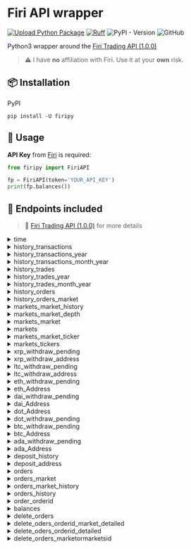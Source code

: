 # Firi API wrapper

[![Upload Python Package](https://github.com/jeircul/firipy/actions/workflows/publish.yml/badge.svg)](https://github.com/jeircul/firipy/actions/workflows/publish.yml)
[![Ruff](https://github.com/jeircul/firipy/actions/workflows/ruff.yml/badge.svg)](https://github.com/jeircul/firipy/actions/workflows/ruff.yml)
![PyPI - Version](https://img.shields.io/pypi/v/firipy)
![GitHub](https://img.shields.io/github/license/jeircul/firipy)

Python3 wrapper around the [Firi Trading API (1.0.0)](https://developers.firi.com/)<b></b>
> :warning: I have **no** affiliation with Firi. Use it at your **own** risk.

## 📦 Installation
PyPI
```pip
pip install -U firipy
```

## 🚀 Usage

**API Key** from [Firi](https://platform.firi.com/) is required:
```python
from firipy import FiriAPI

fp = FiriAPI(token='YOUR_API_KEY')
print(fp.balances())
```

## 🔌 Endpoints included

> :book: [Firi Trading API (1.0.0)](https://developers.firi.com/) for more details

<details><summary>time</summary>
<p>

* **/time** Get current timestamp in epoch

  ```python
  fp.time()
  ```
</details>


<details><summary>history_transactions</summary>
<p>

* **/v2/history/transactions?count=100000000000000000000**

```python
fp.history_transactions()
```
</details>


<details><summary>history_transactions_year</summary>
<p>

* **/v2/history/transactions/{year}**

```python
fp.history_transactions_year(year):
```
</details>


<details><summary>history_transactions_month_year</summary>
<p>

* **/v2/history/transactions/{month}/{year}**

```python
fp.history_transactions_month_year(month, year):
```
</details>


<details><summary>history_trades</summary>
<p>

* **/v2/history/trades**

```python
fp.history_trades()
```
</details>


<details><summary>history_trades_year</summary>
<p>

* **/v2/history/trades/{year}**

```python
fp.history_trades_year(year):
```
</details>


<details><summary>history_trades_month_year</summary>
<p>

* **/v2/history/trades/{month}/{year}**

```python
fp.history_trades_month_year(month, year):
```
</details>


<details><summary>history_orders</summary>
<p>

* **/v2/history/orders**

```python
fp.history_orders()
```
</details>


<details><summary>history_orders_market</summary>
<p>

* **/v2/history/orders/{market}**

```python
fp.history_orders_market(market):
```
</details>


<details><summary>markets_market_history</summary>
<p>

* **/v2/markets/{market}/history**

```python
fp.markets_market_history(market):
```
</details>


<details><summary>markets_market_depth</summary>
<p>

* **/v2/markets/{market}/depth**

```python
fp.markets_market_depth(market):
```
</details>


<details><summary>markets_market</summary>
<p>

* **/v2/markets/{market}**

```python
fp.markets_market(market):
```
</details>


<details><summary>markets</summary>
<p>

* **/v2/markets**

```python
fp.markets()
```
</details>


<details><summary>markets_market_ticker</summary>
<p>

* **/v2/markets/{market}/ticker**

```python
fp.markets_market_ticker(market):
```
</details>


<details><summary>markets_tickers</summary>
<p>

* **/v2/markets/tickers**

```python
fp.markets_tickers()
```
</details>


<details><summary>xrp_withdraw_pending</summary>
<p>

* **/v2/XRP/withdraw/pending**

```python
fp.xrp_withdraw_pending()
```
</details>


<details><summary>xrp_withdraw_address</summary>
<p>

* **/v2/XRP/address**

```python
fp.xrp_withdraw_address()
```
</details>


<details><summary>ltc_withdraw_pending</summary>
<p>

* **/v2/LTC/withdraw/pending**

```python
fp.ltc_withdraw_pending()
```
</details>


<details><summary>ltc_withdraw_address</summary>
<p>

* **/v2/LTC/address**

```python
fp.ltc_withdraw_address()
```
</details>


<details><summary>eth_withdraw_pending</summary>
<p>

* **/v2/ETH/withdraw/pending**

```python
fp.eth_withdraw_pending()
```
</details>


<details><summary>eth_Address</summary>
<p>

* **/v2/ETH/address**

```python
fp.eth_Address()
```
</details>


<details><summary>dai_withdraw_pending</summary>
<p>

* **/v2/DAI/withdraw/pending**

```python
fp.dai_withdraw_pending()
```
</details>


<details><summary>dai_Address</summary>
<p>

* **/v2/DAI/address**

```python
fp.dai_Address()
```
</details>


<details><summary>dot_Address</summary>
<p>

* **/v2/DOT/address**

```python
fp.dot_Address()
```
</details>


<details><summary>dot_withdraw_pending</summary>
<p>

* **/v2/DOT/withdraw/pending**

```python
fp.dot_withdraw_pending()
```
</details>


<details><summary>btc_withdraw_pending</summary>
<p>

* **/v2/BTC/withdraw/pending**

```python
fp.btc_withdraw_pending()
```
</details>


<details><summary>btc_Address</summary>
<p>

* **/v2/BTC/address**

```python
fp.btc_Address()
```
</details>


<details><summary>ada_withdraw_pending</summary>
<p>

* **/v2/ADA/withdraw/pending**

```python
fp.ada_withdraw_pending()
```
</details>


<details><summary>ada_Address</summary>
<p>

* **/v2/ADA/address**

```python
fp.ada_Address()
```
</details>


<details><summary>deposit_history</summary>
<p>

* **/v2/deposit/history?count=1000000**

```python
fp.deposit_history()
```
</details>


<details><summary>deposit_address</summary>
<p>

* **/v2/deposit/address**

```python
fp.deposit_address()
```
</details>


<details><summary>orders</summary>
<p>

* **/v2/orders**

```python
fp.orders()
```
</details>


<details><summary>orders_market</summary>
<p>

* **/v2/orders/{market}**

```python
fp.orders_market(market):
```
</details>


<details><summary>orders_market_history</summary>
<p>

* **/v2/orders/{market}/history**

```python
fp.orders_market_history(market):
```
</details>


<details><summary>orders_history</summary>
<p>

* **/v2/orders/history**

```python
fp.orders_history()
```
</details>


<details><summary>order_orderid</summary>
<p>

* **/v2/order/{orderID}**

```python
fp.order_orderid(orderID):
```
</details>


<details><summary>balances</summary>
<p>

* **/v2/balances**

```python
fp.balances()
```
</details>


<details><summary>delete_orders</summary>
<p>

* **/v2/orders**

```python
fp.delete_orders()
```
</details>


<details><summary>delete_oders_orderid_market_detailed</summary>
<p>

* **/v2/orders/{orderID}/{market}/detailed**

```python
fp.delete_oders_orderid_market_detailed(orderID, market):
```
</details>


<details><summary>delete_oders_orderid_detailed</summary>
<p>

* **/v2/orders/{orderID}/detailed**

```python
fp.delete_oders_orderid_detailed(orderID):
```
</details>

<details><summary>delete_orders_marketormarketsid</summary>
<p>

* **/v2/orders/{marketOrMarketID}**

```python
fp.delete_orders_marketormarketsid(marketOrMarketID):
```
</details>
